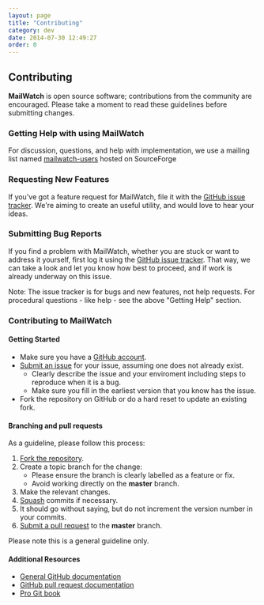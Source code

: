 ```yaml
---
layout: page
title: "Contributing"
category: dev
date: 2014-07-30 12:49:27
order: 0
---
```


## Contributing

**MailWatch** is open source software; contributions from the community are encouraged. Please take a moment to read these guidelines before submitting changes.

### Getting Help with using MailWatch
For discussion, questions, and help with implementation, we use a mailing list named [mailwatch-users](http://lists.sourceforge.net/lists/listinfo/mailwatch-users) hosted on SourceForge

### Requesting New Features

If you've got a feature request for MailWatch, file it with the [GitHub issue tracker]((https://github.com/mailwatch/1.2.0/issues)).
We're aiming to create an useful utility, and would love to hear your ideas.

### Submitting Bug Reports

If you find a problem with MailWatch, whether you are stuck or want to address it yourself, first log it using the [GitHub issue tracker](https://github.com/mailwatch/1.2.0/issues).
That way, we can take a look and let you know how best to proceed, and if work is already underway on this issue.

Note: The issue tracker is for bugs and new features, not help requests. For procedural questions - like help - see the above "Getting Help" section.

### Contributing to MailWatch

#### Getting Started
* Make sure you have a [GitHub account](https://github.com/signup/free).
* [Submit an issue](https://github.com/mailwatch/1.2.0/issues) for your issue, assuming one does not already exist.
   * Clearly describe the issue and your enviroment including steps to reproduce when it is a bug.
   * Make sure you fill in the earliest version that you know has the issue.
* Fork the repository on GitHub or do a hard reset to update an existing fork.

#### Branching and pull requests
As a guideline, please follow this process:

 1. [Fork the repository](https://help.github.com/articles/fork-a-repo).
 2. Create a topic branch for the change:
    * Please ensure the branch is clearly labelled as a feature or fix.
    * Avoid working directly on the **master** branch.
 3. Make the relevant changes.
 4. [Squash](http://git-scm.com/book/en/Git-Tools-Rewriting-History#Changing-Multiple-Commit-Messages) commits if necessary.
 5. It should go without saying, but do not increment the version number in your commits.
 6. [Submit a pull request](https://help.github.com/articles/using-pull-requests) to the **master** branch.

Please note this is a general guideline only.

#### Additional Resources
* [General GitHub documentation](http://help.github.com/)
* [GitHub pull request documentation](http://help.github.com/send-pull-requests/)
* [Pro Git book](http://git-scm.com/book)